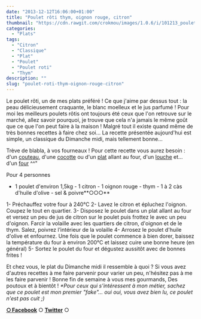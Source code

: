```yaml
---
date: "2013-12-12T16:06:00+01:00"
title: "Poulet rôti thym, oignon rouge, citron"
thumbnail: "https://cdn.rawgit.com/crokmou/images/1.0.6/i/101213_poulet_roti_thym_0001.jpg"
categories:
  - "Plats"
tags:
  - "Citron"
  - "Classique"
  - "Plat"
  - "Poulet"
  - "Poulet roti"
  - "Thym"
description: ""
slug: "poulet-roti-thym-oignon-rouge-citron"
---
```


Le poulet rôti, un de mes plats préféré ! Ce que j'aime par dessus tout : la peau délicieusement craquante, le blanc moelleux et le jus parfumé ! Pour moi les meilleurs poulets rôtis ont toujours été ceux que l'on retrouve sur le marché, allez savoir pourquoi, je trouve que cela n'a jamais le même goût que ce que l'on peut faire à la maison ! Malgré tout il existe quand même de très bonnes recettes à faire chez soi... La recette présentée aujourd'hui est simple, un classique du Dimanche midi, mais tellement bonne...

Trève de blabla, à vos fourneaux ! Pour cette recette vous aurez besoin : d'un [couteau](http://www.rueducommerce.fr/m/pl/malid:12468606), d'une [cocotte](http://www.rueducommerce.fr/m/pl/malid:90) ou d'un [plat](http://www.rueducommerce.fr/index/plat%20a%20rotir) allant au four, d'un [louche](http://www.rueducommerce.fr/m/pl/malid:48515365) et... d'un [four](http://www.rueducommerce.fr/m/pl/malid:9404136) ^^"

Pour 4 personnes

- 1 poulet d'environ 1,5kg - 1 citron - 1 oignon rouge - thym - 1 à 2 càs d'huile d'olive - sel & poivre**○○○**

1- Préchauffez votre four à 240°C 2- Lavez le citron et épluchez l'oignon. Coupez le tout en quartier. 3- Disposez le poulet dans un plat allant au four et versez un peu de jus de citron sur le poulet puis frottez le avec un peu d'oignon. Farcir la volaille avec les quartiers de citron, d'oignon et de le thym. Salez, poivrez l’intérieur de la volaille 4- Arrosez le poulet d'huile d'olive et enfournez. Une fois que le poulet commence à bien dorer, baissez la température du four à environ 200°C et laissez cuire une bonne heure (en général) 5- Sortez le poulet du four et dégustez aussitôt avec de bonnes frites !

Et chez vous, le plat du Dimanche midi il ressemble à quoi ? Si vous avez d'autres recettes à me faire parvenir pour varier un peu, n'hésitez pas à me les faire parvenir ! Bonne fin de semaine à vous mes gourmands, Des poutoux et à bientôt ! _*Pour ceux qui s’intéressent à mon métier, sachez que ce poulet est mon premier "fake"... oui oui, vous avez bien lu, ce poulet n'est pas cuit ;)_

[**○<span style="font-size: xx-small; margin: 0px; outline: 0px; padding: 0px;"><span style="font-family: Arial, Helvetica, sans-serif; margin: 0px; outline: 0px; padding: 0px;"> </span></span>Facebook**](https://www.facebook.com/pages/CroKMou/148093255259077) ○ [**Twitter**](https://twitter.com/Crokmou) ○